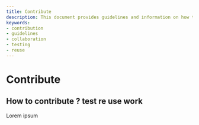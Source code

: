 ```yaml
---
title: Contribute
description: This document provides guidelines and information on how to contribute to the project, including testing, reusing, and working collaboratively.
keywords:
- contribution
- guidelines
- collaboration
- testing
- reuse
---
```


# Contribute

## How to contribute ?  test re use work

Lorem ipsum
